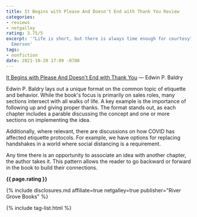 ```yaml
---
title: It Begins with Please And Doesn't End with Thank You Review
categories:
- reviews
- netgalley
rating: 3.75/5
excerpt: '"Life is short, but there is always time enough for courtesy" — Ralph Waldo
  Emerson'
tags:
- nonfiction
date: 2021-10-20 17:09 -0700
---
```

[It Begins with Please And Doesn't End with Thank You](https://amzn.to/3lnl8kF) — Edwin P. Baldry

Edwin P. Baldry lays out a unique format on the common topic of etiquette and behavior.  While the book's focus is primarily on sales roles, many sections intersect with all walks of life.  A key example is the importance of following up and giving proper thanks.  The format stands out, as each chapter includes a parable discussing the concept and one or more sections on implementing the idea.

Additionally, where relevant, there are discussions on how COVID has affected etiquette protocols.  For example, we have options for replacing handshakes in a world where social distancing is a requirement.

Any time there is an opportunity to associate an idea with another chapter, the author takes it.  This pattern allows the reader to go backward or forward in the book to build their connections.

__{{ page.rating }}__

{% include disclosures.md affiliate=true netgalley=true publisher="River Grove Books" %}

{% include tag-list.html %}